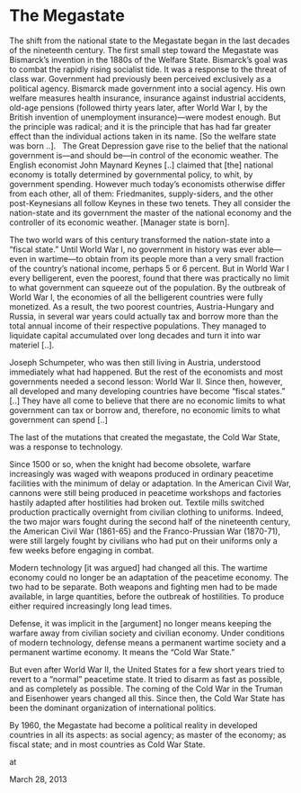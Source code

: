 # The Megastate
The shift from the national state to the Megastate began in the last decades of the nineteenth century. The first small step toward the Megastate was Bismarck’s invention in the 1880s of the Welfare State. Bismarck’s goal was to combat the rapidly rising socialist tide. It was a response to the threat of class war. Government had previously been perceived exclusively as a political agency. Bismarck made government into a social agency. His own welfare measures health insurance, insurance against industrial accidents, old-age pensions (followed thirty years later, after World War I, by the British invention of unemployment insurance)—were modest enough. But the principle was radical; and it is the principle that has had far greater effect than the individual actions taken in its name. [So the welfare state was born ..].
  
The Great Depression gave rise to the belief that the national government is—and should be—in control of the economic weather. The English economist John Maynard Keynes [..]  claimed that [the] national economy is totally determined by governmental policy, to whit, by government spending. However much today’s economists otherwise differ from each other, all of them: Friedmanites, supply-siders, and the other post-Keynesians all follow Keynes in these two tenets. They all consider the nation-state and its government the master of the national economy and the controller of its economic weather. [Manager state is born].

The two world wars of this century transformed the nation-state into a “fiscal state.” Until World War I, no government in history was ever able—even in wartime—to obtain from its people more than a very small fraction of the country’s national income, perhaps 5 or 6 percent. But in World War I every belligerent, even the poorest, found that there was practically no limit to what government can squeeze out of the population. By the outbreak of World War I, the economies of all the
belligerent countries were fully monetized. As a result, the two poorest countries, Austria-Hungary and Russia, in several war years could actually tax and borrow more than the total annual income of their respective populations. They managed to liquidate capital accumulated over long decades and turn it into war materiel [..].

Joseph Schumpeter, who was then still living in Austria, understood immediately what had happened. But the rest of the economists and most governments needed a second lesson: World War II. Since then, however, all developed and many developing countries have become “fiscal states.” [..] They have all come to believe that there are no economic limits to what government can tax or borrow and, therefore, no economic limits to what government can spend [..]

The last of the mutations that created the megastate, the Cold War State, was a response to technology. 

Since 1500 or so, when the knight had become obsolete, warfare increasingly was waged with weapons produced in ordinary peacetime facilities with the minimum of delay or adaptation. In the American Civil War, cannons were still being produced in peacetime workshops and factories hastily adapted after hostilities had broken out. Textile mills switched production practically overnight from civilian clothing to uniforms. Indeed, the two major wars fought during the second half of the nineteenth century, the American Civil War (1861-65) and the Franco-Prussian War (1870-71), were still largely fought by civilians who had put on their uniforms only a few weeks before engaging in combat.

Modern technology [it was argued] had changed all this. The wartime economy could no longer be an adaptation of the peacetime economy. The two had to be separate. Both weapons and fighting men had to be made available, in large quantities, before the outbreak of hostilities. To produce either required increasingly long lead times.

Defense, it was implicit in the [argument] no longer means keeping the warfare away from civilian society and civilian economy. Under conditions of modern technology, defense means a permanent wartime society and a permanent wartime economy. It means the “Cold War State.”

But even after World War II, the United States for a few short years tried to revert to a “normal” peacetime state. It tried to disarm as fast as possible, and as completely as possible. The coming of the Cold War in the Truman and Eisenhower years changed all this. Since then, the Cold War State has been the dominant organization of international politics.

By 1960, the Megastate had become a political reality in developed countries in all its aspects: as social agency; as master of the economy; as fiscal state; and in most countries as Cold War State.







at

March 28, 2013















